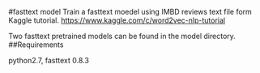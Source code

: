 #fasttext model
Train a fasttext moedel using IMBD reviews text file form Kaggle tutorial. https://www.kaggle.com/c/word2vec-nlp-tutorial

Two fasttext pretrained models can be found in the model directory.
##Requirements 

python2.7, fasttext 0.8.3

